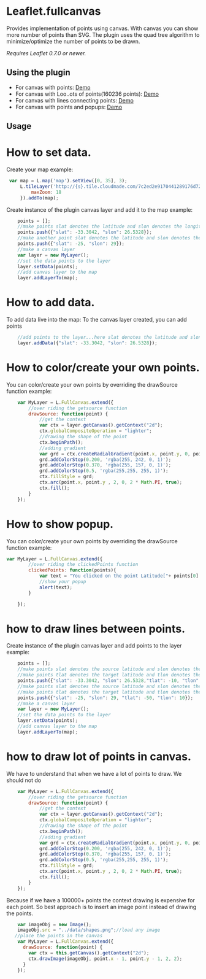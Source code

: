 Leaflet.fullcanvas
=====================

Provides implementation of points using canvas. 
With canvas you can show more number of points than SVG.
The plugin uses the quad tree algorithm to minimize/optimize the number of points to be drawn.

*Requires Leaflet 0.7.0 or newer.*

## Using the plugin

* For canvas with points: [Demo](http://cyrilcherian.github.io/Leaflet-Fullcanvas/demo/Canvas-With-Points.html)
* For canvas with Loo..ots of points(160236 points): [Demo](http://cyrilcherian.github.io/Leaflet-Fullcanvas/demo/Canvas-With-Lots-Points.html)
* For canvas with lines connecting points: [Demo](http://cyrilcherian.github.io/Leaflet-Fullcanvas/demo/Canvas-With-Lines.html)
* For canvas with points and popups:  [Demo](http://cyrilcherian.github.io/Leaflet-Fullcanvas/demo/Canvas-With-Points-Poups.html)


## Usage

# How to set data.

Create your map example:

```javascript
 var map = L.map('map').setView([0, 35], 3);
     L.tileLayer('http://{s}.tile.cloudmade.com/7c2ed2e9170441289176d725eb0ca615/999/256/{z}/{x}/{y}.png', {
         maxZoom: 18
     }).addTo(map);
```
Create instance of the plugin canvas layer and add it to the map example:
```javascript
    points = [];
    //make points slat denotes the latitude and slon denotes the longitude
    points.push({"slat": -33.3042, "slon": 26.5328});
    //make another point slat denotes the latitude and slon denotes the longitude
    points.push({"slat": -25, "slon": 29});
    //make a canvas layer
    var layer = new MyLayer();
    //set the data points to the layer
    layer.setData(points);
    //add canvas layer to the map
    layer.addLayerTo(map);
```

# How to add data.

To add data live into the map:
To the canvas layer created, you can add points

```javascript
    //add points to the layer...here slat denotes the latitude and slon denotes the longitude
    layer.addData({"slat": -33.3042, "slon": 26.5328});
```

# How to color/create your own points.

You can color/create your own points by overriding the drawSource function example:
```javascript
    var MyLayer = L.FullCanvas.extend({
        //over riding the getsource function
        drawSource: function(point) {
            //get the context
            var ctx = layer.getCanvas().getContext("2d");
            ctx.globalCompositeOperation = "lighter";
            //drawing the shape of the point
            ctx.beginPath();
            //adding gradient 
            var grd = ctx.createRadialGradient(point.x, point.y, 0, point.x, point.y, 10);
            grd.addColorStop(0.200, 'rgba(255, 242, 0, 1)');
            grd.addColorStop(0.370, 'rgba(255, 157, 0, 1)');
            grd.addColorStop(0.5, 'rgba(255,255, 255, 1)');
            ctx.fillStyle = grd;
            ctx.arc(point.x, point.y , 2, 0, 2 * Math.PI, true);
            ctx.fill();
        }
    });
```

# How to show popup.
You can color/create your own points by overriding the drawSource function example:
```javascript
var MyLayer = L.FullCanvas.extend({
        //over riding the clickedPoints function
        clickedPoints: function(points){
            var text = "You clicked on the point Latitude["+ points[0].data.slat + "] Longitude["+ points[0].data.slon + "]";
            //show your popup
            alert(text);
        }

    });
```

# how to draw lines between points.

Create instance of the plugin canvas layer and add points to the layer example:
```javascript
    points = [];
    //make points slat denotes the source latitude and slon denotes the source longitude 
    //make points tlat denotes the target latitude and tlon denotes the target longitude 
    points.push({"slat": -33.3042, "slon": 26.5328,"tlat": -10, "tlon": 15});
    //make points slat denotes the source latitude and slon denotes the source longitude 
    //make points tlat denotes the target latitude and tlon denotes the target longitude 
    points.push({"slat": -25, "slon": 29, "tlat": -50, "tlon": 10});
    //make a canvas layer
    var layer = new MyLayer();
    //set the data points to the layer
    layer.setData(points);
    //add canvas layer to the map
    layer.addLayerTo(map);
```


# how to draw lot of points in canvas.

We have to understand that when we have a lot of points to draw.
We should not do 

```javascript
    var MyLayer = L.FullCanvas.extend({
        //over riding the getsource function
        drawSource: function(point) {
            //get the context
            var ctx = layer.getCanvas().getContext("2d");
            ctx.globalCompositeOperation = "lighter";
            //drawing the shape of the point
            ctx.beginPath();
            //adding gradient 
            var grd = ctx.createRadialGradient(point.x, point.y, 0, point.x, point.y, 10);
            grd.addColorStop(0.200, 'rgba(255, 242, 0, 1)');
            grd.addColorStop(0.370, 'rgba(255, 157, 0, 1)');
            grd.addColorStop(0.5, 'rgba(255,255, 255, 1)');
            ctx.fillStyle = grd;
            ctx.arc(point.x, point.y , 2, 0, 2 * Math.PI, true);
            ctx.fill();
        }
    });
```
Because if we have a 100000+ points the context drawing is expensive for each point.
So best approach is to insert an image point instead of drawing the points.
```javascript
    var imageObj = new Image();
    imageObj.src = "../data/shapes.png";//load any image
   //place the points in the canvas
    var MyLayer = L.FullCanvas.extend({
      drawSource: function(point) {
        var ctx = this.getCanvas().getContext("2d");
        ctx.drawImage(imageObj, point.x - 1, point.y - 1, 2, 2);
      }
    });
```
